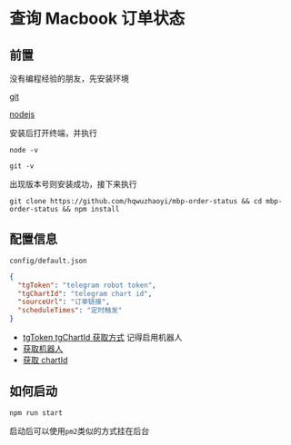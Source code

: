 # 查询 Macbook 订单状态

## 前置

没有编程经验的朋友，先安装环境

[git](https://git-scm.com/downloads)

[nodejs](https://nodejs.org/zh-cn/download/)

安装后打开终端，并执行

```
node -v
```

```
git -v
```

出现版本号则安装成功，接下来执行

```
git clone https://github.com/hqwuzhaoyi/mbp-order-status && cd mbp-order-status && npm install
```

## 配置信息

`config/default.json`

```json
{
  "tgToken": "telegram robot token",
  "tgChartId": "telegram chart id",
  "sourceUrl": "订单链接",
  "scheduleTimes": "定时触发"
}
```

- [tgToken tgChartId 获取方式](https://hellodk.cn/post/743) 记得启用机器人
- [获取机器人](https://t.me/BotFather)
- [获取 chartId](https://t.me/getuserIDbot)

## 如何启动

```Shell
npm run start
```

启动后可以使用`pm2`类似的方式挂在后台
